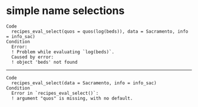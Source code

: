 # simple name selections

    Code
      recipes_eval_select(quos = quos(log(beds)), data = Sacramento, info = info_sac)
    Condition
      Error:
      ! Problem while evaluating `log(beds)`.
      Caused by error:
      ! object 'beds' not found

---

    Code
      recipes_eval_select(data = Sacramento, info = info_sac)
    Condition
      Error in `recipes_eval_select()`:
      ! argument "quos" is missing, with no default.

